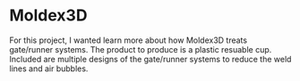 # Moldex3D
For this project, I wanted learn more about how Moldex3D treats gate/runner systems. The product to produce is a plastic resuable cup.
Included are multiple designs of the gate/runner systems to reduce the weld lines and air bubbles. 

